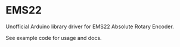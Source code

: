 # EMS22
Unofficial Arduino library driver for EMS22 Absolute Rotary Encoder. 

See example code for usage and docs.